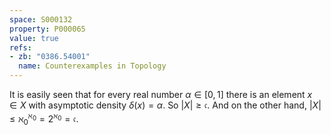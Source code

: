 ```yaml
---
space: S000132
property: P000065
value: true
refs:
- zb: "0386.54001"
  name: Counterexamples in Topology
---
```


It is easily seen that for every real number $\alpha\in[0,1]$ there is an element $x\in X$ with asymptotic density $\delta(x)=\alpha$.  So $|X|\geq \mathfrak c$.
And on the other hand, $|X|\leq\aleph_0^{\aleph_0}=2^{\aleph_0}=\mathfrak c$.
